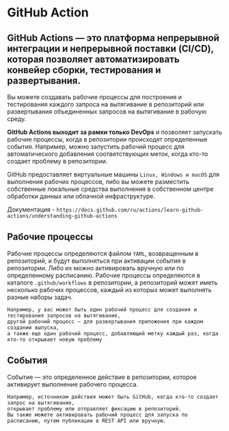 # GitHub Action

## **GitHub Actions** — это платформа непрерывной интеграции и непрерывной поставки (CI/CD), которая позволяет автоматизировать конвейер сборки, тестирования и развертывания. 
Вы можете создавать рабочие процессы для построения и тестирования каждого запроса на вытягивание в репозиторий или развертывания объединенных запросов на вытягивание в рабочую среду.

**GitHub Actions выходит за рамки только DevOps** и позволяет запускать рабочие процессы, когда в репозитории происходят определенные события. 
Например, можно запустить рабочий процесс для автоматического добавления соответствующих меток, когда кто-то создает проблему в репозитории.

GitHub предоставляет виртуальные машины `Linux, Windows и macOS` для выполнения рабочих процессов, 
либо вы можете разместить собственные локальные средства выполнения в собственном центре обработки данных или облачной инфраструктуре.

Документация - `https://docs.github.com/ru/actions/learn-github-actions/understanding-github-actions`

## **Рабочие процессы** ##
Рабочие процессы определяются файлом `YAML`, возвращенным в репозиторий, и будут выполняться при активации события в репозитории. 
Либо их можно активировать вручную или по определенному расписанию. Рабочие процессы определяются в каталоге `.github/workflows` в репозитории, 
а репозиторий может иметь несколько рабочих процессов, каждый из которых может выполнять разные наборы задач. 

```
Например, у вас может быть один рабочий процесс для создания и тестирования запросов на вытягивание,
другой рабочий процесс — для развертывания приложения при каждом создании выпуска, 
а также еще один рабочий процесс, добавляющий метку каждый раз, когда кто-то открывает новую проблему
```

## **События** ##
Событие — это определенное действие в репозитории, которое активирует выполнение рабочего процесса.

```
Например, источником действия может быть GitHub, когда кто-то создает запрос на вытягивание,
открывает проблему или отправляет фиксацию в репозиторий.
Вы также можете активировать рабочий процесс для запуска по расписанию, путем публикации в REST API или вручную.
```
